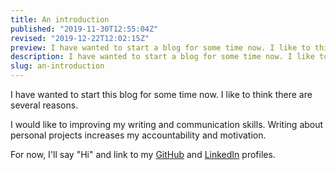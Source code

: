```yaml
---
title: An introduction
published: "2019-11-30T12:55:04Z"
revised: "2019-12-22T12:02:15Z"
preview: I have wanted to start a blog for some time now. I like to think there are several reasons.
description: I have wanted to start a blog for some time now. I like to think there are several reasons.
slug: an-introduction
---
```


I have wanted to start this blog for some time now. I like to think there are several reasons.

I would like to improving my writing and communication skills. Writing about personal projects increases my accountability and motivation.

For now, I'll say "Hi" and link to my [GitHub](https://github.com/corybuecker) and [LinkedIn](https://www.linkedin.com/in/corybuecker) profiles.
